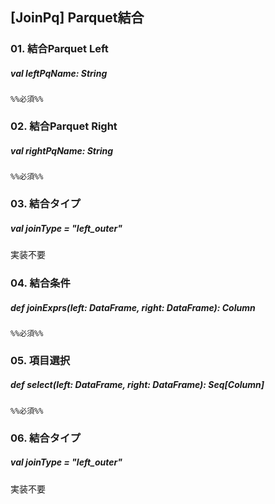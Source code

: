 ## [JoinPq] Parquet結合

### 01. 結合Parquet Left
##### val leftPqName: String

    %%必須%%

### 02. 結合Parquet Right
#####  val rightPqName: String

    %%必須%%

### 03. 結合タイプ
#####  val joinType = "left_outer"

実装不要

### 04. 結合条件
#####  def joinExprs(left: DataFrame, right: DataFrame): Column

    %%必須%%

### 05. 項目選択
#####  def select(left: DataFrame, right: DataFrame): Seq[Column]

    %%必須%%

### 06. 結合タイプ
##### val joinType = "left_outer"

実装不要

